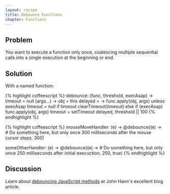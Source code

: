 ```yaml
---
layout: recipe
title: Debounce Functions
chapter: Functions
---
```

## Problem

You want to execute a function only once, coalescing multiple sequential calls into a single execution at the beginning or end.

## Solution

With a named function:

{% highlight coffeescript %}
debounce: (func, threshold, execAsap) ->
  timeout = null
  (args...) ->
    obj = this
    delayed = ->
      func.apply(obj, args) unless execAsap
      timeout = null
    if timeout
      clearTimeout(timeout)
    else if (execAsap)
      func.apply(obj, args)
    timeout = setTimeout delayed, threshold || 100
{% endhighlight %}

{% highlight coffeescript %}
mouseMoveHandler: (e) ->
  @debounce((e) ->
    # Do something here, but only once 300 milliseconds after the mouse cursor stops.
  300)

someOtherHandler: (e) ->
  @debounce((e) ->
    # Do something here, but only once 250 milliseconds after initial execuction.
  250, true)
{% endhighlight %}

## Discussion

Learn about [debouncing JavaScript methods](http://unscriptable.com/2009/03/20/debouncing-javascript-methods/) at John Hann's excellent blog article.

